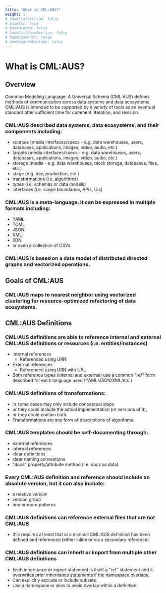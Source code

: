 ```yaml
---
title: "What is CML:AUS?"
weight: 1
# bookFlatSection: false
# bookToc: true
# bookHidden: false
# bookCollapseSection: false
# bookComments: false
# bookSearchExclude: false
---
```


# What is CML:AUS?

## Overview

Common Modeling Language: A Universal Schema (CML:AUS) defines methods of communication across data systems and data ecosystems. CML:AUS is intended to be supported by a variety of tools as an eventual standard after sufficient time for comment, iteration, and revision.

### CML:AUS described data systems, data ecosystems, and their components including:
- sources (media interfaces/specs - e.g. data warehouses, users, databases, applications, images, video, audio, etc.)
- targets (media interfaces/specs - e.g. data warehouses, users, databases, applications, images, video, audio, etc.)
- storage (media - e.g. data warehouses, block storage, databases, files, etc.)
- stage (e.g. dev, production, etc.)
- transformations (i.e. algorithms)
- types (i.e. schemas or data models)
- interfaces (i.e. scope boundaries, APIs, UIs)

### CML:AUS is a meta-language. It can be expressed in multiple formats including:
- YAML
- TOML
- JSON
- XML
- EDN
- or even a collection of CSVs

### CML:AUS is based on a data model of distributed directed graphs and vectorized operations.

## Goals of CML:AUS

### CML:AUS maps to nearest neighbor using vectorized clustering for resource-optimized refactoring of data ecosystems.

## CML:AUS Definitions

### CML:AUS definitions are able to reference internal and external CML:AUS definitions or resources (i.e. entities/instances)
- Internal references
  - Referenced using URN
- External references
  - Referenced using URN with URL
- Both reference types (internal and external) use a common "ref" form described for each language used (YAML/JSON/XML/etc.)

### CML:AUS definitions of transformations:
- in some cases may only include conceptual steps
- or they could include the actual implementation (or versions of it),
- or they could contain both.
- Transformations are any form of descriptions of algorithms.

### CML:AUS templates should be self-documenting through:
- external references
- internal references
- clear definitions
- clear naming conventions
- "docs" property/attribute method (i.e. docs as data)

### Every CML:AUS definition and reference should include an absolute version, but it can also include:
- a relative version
- version group
- one or more patterns

### CML:AUS definitions can reference external files that are not CML:AUS
- this requires at least that at a minimal CML:AUS definition has been defined and referenced (either inline or via a secondary reference)

### CML:AUS definitions can inherit or import from multiple other CML:AUS definitions
- Each inheritance or import statement is itself a "ref" statement and it overwrites prior inheritance statements if the namespace overlaps.
- Can explicitly exclude or include subsets.
- Use a namespace or alias to avoid overlap within a definition.

